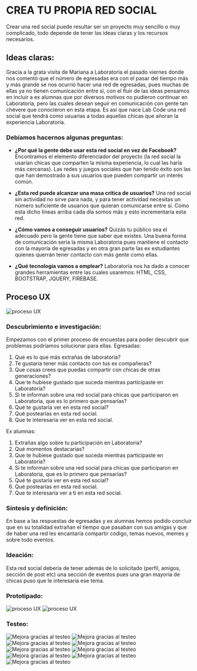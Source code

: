 # CREA TU PROPIA RED SOCIAL
Crear una red social puede resultar ser un proyecto muy sencillo o muy complicado, todo depende de tener las ideas claras y los recursos necesarios.

## Ideas claras: 
Gracia a la grata visita de Mariana a Laboratoria el pasado viernes donde nos comentó que el número de egresadas era con el pasar del tiempo más y más grande se nos ocurrió hacer una red de egresadas, pues muchas de ellas ya no tienen comunicación entre si, con el fluir de las ideas pensamos en incluir a ex alumnas que por diversos motivos no pudieron continuar en Laboratoria, pero las cuales desean seguir en comunicación con gente tan chévere que conocieron en esta etapa.
Es así que nace Lab Code una red social que tendrá como usuarias a todas aquellas chicas que añoran la experiencia Laboratoria.

### Debíamos hacernos algunas preguntas:
* **¿Por qué la gente debe usar esta red social en vez de Facebook?** 
Encontramos el elemento diferenciador del proyecto (la red social la usarían chicas que comparten la misma experiencia, lo cual las haría más cercanas). Las redes y juegos sociales que han tenido éxito son las que han demostrado a sus usuarios que pueden compartir un interés común.

* **¿Esta red puede alcanzar una masa crítica de usuarios?**
Una red social sin actividad no sirve para nada, y para tener actividad necesitas un número suficiente de usuarios que quieran comunicarse entre sí. Como esta dicho líneas arriba cada día somos más y esto incrementaría esta red.

* **¿Cómo vamos a conseguir usuarios?**
Quizás tu público sea el adecuado pero la gente tiene que saber que existes. Una buena forma de comunicación seria la misma Laboratoria pues mantiene el contacto con la mayoría de egresadas y en otra gran parte las ex estudiantes quienes querrán tener contacto con más gente como ellas.

* **¿Qué tecnología vamos a emplear?**
Laboratoria nos ha dado a conocer grandes herramientas entre las cuales usaremos: HTML, CSS, BOOTSTRAP, JQUERY, FIREBASE.

## Proceso UX
![proceso UX](assets/images/ux-01.jpg)

### Descubrimiento e investigación:
Empezamos con el primer proceso de encuestas para poder descubrir que problemas podríamos solucionar para ellas.
Egresadas: 
1. Que es lo que más extrañas de laboratoria?
2. Te gustaría tener más contacto con tus ex compañeras?
3. Que cosas crees que puedas compartir con chicas de otras generaciones?
4. Que te hubiese gustado que suceda mientras participaste en Laboratoria?
5. Si te informan sobre una red social para chicas que participaron en Laboratoria, que es lo primero que pensarías?
6. Qué te gustaría ver en esta red social?
7. Qué postearías en esta red social.
8. Que te interesaría ver en esta red social.

Ex alumnas:
1. Extrañas algo sobre tu participación en Laboratoria?
2. Qué momentos destacarías?
3. Que te hubiese gustado que suceda mientras participaste en Laboratoria?
4. Si te informan sobre una red social para chicas que participaron en Laboratoria, que es lo primero que pensarías?
5. Qué te gustaría ver en esta red social?
6. Qué postearías en esta red social.
7. Que te interesaría ver a ti en esta red social.

### Síntesis y definición:
En base a las respuestas de egresadas y ex alumnas hemos podido concluir que en su totalidad extrañan el tiempo que pasaban con sus amigas y que de haber una red les encantaría compartir código, temas nuevos, memes y sobre todo eventos.

### Ideación:
Esta red social debería de tener además de lo solicitado (perfil, amigos, sección de post etc) una sección de eventos pues una gran mayoría de chicas puso que le interesaría ese tema.

### Prototipado:
![proceso UX](assets/images/prototipo1.jpeg)
![proceso UX](assets/images/prototipo2.jpeg)

### Testeo:
![Mejora gracias al testeo](assets/images/app-07.png)
![Mejora gracias al testeo](assets/images/app-08.png)
![Mejora gracias al testeo](assets/images/app-09.png)
![Mejora gracias al testeo](assets/images/app-10.png)
![Mejora gracias al testeo](assets/images/app-11.png)
![Mejora gracias al testeo](assets/images/app-12.png)
![Mejora gracias al testeo](assets/images/app-13.png)
![Mejora gracias al testeo](assets/images/app-14.png)
![Mejora gracias al testeo](assets/images/app-15.png)
